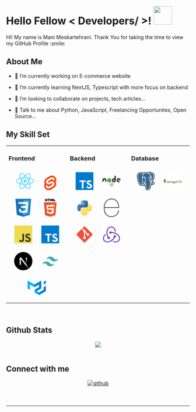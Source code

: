 

<h1> Hello Fellow < Developers/ >! <img src = "https://raw.githubusercontent.com/rahulbanerjee26/githubProfileReadmeGenerator/main/gifs/wave.gif" width = 50px height='50px'> </h1>
<p align='center'>


</p>
<div size='20px'> Hi! My name is Mani Meskartehrani. Thank You for taking the time to view my GitHub Profile :smile: 
</div>

<h2> About Me </h2>

- 🔭 I’m currently working on E-commerce website

- 🌱 I’m currently learning NextJS, Typescript with more focus on backend 

- 👯 I’m looking to collaborate on projects, tech articles... 

- 💬 Talk to me about Python, JavaScript, Freelancing Opportunites, Open Source... 

## My Skill Set  
<table><tr><td valign="top" width="33%">



### Frontend  
<div align="center">  
<a href="https://reactjs.org/" target="_blank"><img style="margin: 10px" src="/assets/Reactjs-original.svg" alt="React" height="50" /></a>  
<a target="_blank"><img style="margin: 10px" src="/assets/svelte-original.svg" height="40" alt="svelte logo" height="50" /></a>
<a href="https://www.w3schools.com/css/" target="_blank"><img style="margin: 10px" src="/assets/CSS3-original.svg" alt="CSS3" height="50" /></a>  
<a href="https://en.wikipedia.org/wiki/HTML5" target="_blank"><img style="margin: 10px" src="/assets/html5-original.svg" alt="HTML5" height="50" /></a>  
<a href="https://www.javascript.com/" target="_blank"><img style="margin: 10px" src="/assets/JavaScript-original.svg" alt="JavaScript" height="50" /></a>  
<a href="https://www.typescriptlang.org/" target="_blank"><img style="margin: 10px" src="/assets/TypeScript-original.svg" alt="TypeScript" height="50" /></a>  
<a href="https://nextjs.org/" target="_blank"><img style="margin: 10px" src="/assets/Nextjs-original.svg" alt="NextJS" height="50" /></a>  
<a href="https://www.tailwindcss.com/" target="_blank"><img style="margin: 10px" src="/assets/tailwind-original.svg" alt="Tailwind CSS" height="50" /></a>  
<a href="https://mui.com/" target="_blank"><img style="margin: 10px" src="/assets/material-ui-original.svg" alt="Material UI" height="50" /></a>  
</div>

</td><td valign="top" width="33%">



### Backend  
<div align="center">  
<a href="https://www.typescriptlang.org/" target="_blank"><img style="margin: 10px" src="/assets/TypeScript-original.svg" alt="TypeScript" height="50" /></a>    
<a href="https://nodejs.org/" target="_blank"><img style="margin: 10px" src="/assets/nodejs-original.svg" alt="Node.js" height="50" /></a>   
<a href="https://www.python.org/" target="_blank"><img style="margin: 10px" src="/assets/Python-original.svg" alt="Python" height="50" /></a>  
<a href="https://expressjs.com/" target="_blank"><img style="margin: 10px" src="/assets/express-original.svg" alt="Express.js" height="50" /></a>  
<a href="https://github.com/" target="_blank"><img style="margin: 10px" src="/assets/git-original.svg" alt="Git" height="50" /></a>  
<a href="https://redux.js.org/" target="_blank"><img style="margin: 10px" src="/assets/redux-original.svg" alt="Redux" height="50" /></a>  
</div>

</td><td valign="top" width="33%">



### Database 
<div align="center">  
<a href="https://www.postgresql.org/" target="_blank"><img style="margin: 10px" src="/assets/postgresql-original.svg" alt="PostgreSQL" height="50" /></a>  
<a href="https://www.mongodb.com/" target="_blank"><img style="margin: 10px" src="/assets/mongodb-original.svg" alt="MongoDB" height="50" /></a>  
</div>

</td></tr></table>  

<br/> 


## Github Stats  
<div align="center"><img src="https://github-readme-stats.vercel.app/api?username=manimeskartehrani&show_icons=true&count_private=true&hide_border=true" align="center" /></div>  

<br/>  


 


## Connect with me  
<div align="center">
<a href="https://github.com/manimeskartehrani" target="_blank">
<img src=https://img.shields.io/badge/github-%2324292e.svg?&style=for-the-badge&logo=github&logoColor=white alt=github style="margin-bottom: 5px;" />
</a>
 
</div>  
  

<br/>  

  

<br/>  


----
